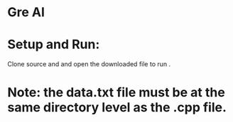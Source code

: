 # Gre Al
# Setup and Run: </br>
Clone source and and open the downloaded file to run . </br>
# Note: the data.txt file must be at the same directory level as the .cpp file.

